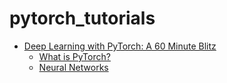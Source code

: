 # pytorch_tutorials

- [Deep Learning with PyTorch: A 60 Minute Blitz](https://pytorch.org/tutorials/beginner/deep_learning_60min_blitz.html)
  - [What is PyTorch?](https://pytorch.org/tutorials/beginner/blitz/tensor_tutorial.html#sphx-glr-beginner-blitz-tensor-tutorial-py)
  - [Neural Networks](https://pytorch.org/tutorials/beginner/blitz/neural_networks_tutorial.html#sphx-glr-beginner-blitz-neural-networks-tutorial-py)
